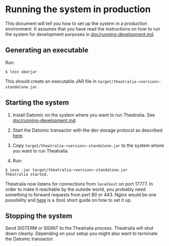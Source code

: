 # Running the system in production

This document will tell you how to set up the system in a production
environment. It assumes that you have read the instructions on how to run the
system for development purposes in
[doc/running-development.md](https://github.com/rmoehn/theatralia/blob/master/doc/running-development.md).

## Generating an executable

Run:

  ```
  $ lein uberjar
  ```

This should create an executable JAR file in
`target/theatralia-<version>-standalone.jar`.

## Starting the system


1. Install Datomic on the system where you want to run Theatralia. See
   [doc/running-development.md](https://github.com/rmoehn/theatralia/blob/master/doc/running-development.md#datomic).

1. Start the Datomic transactor with the dev storage protocol as described
    [here](http://docs.datomic.com/getting-started.html#dev-storage).

1. Copy `target/theatralia-<version>-standalone.jar` to the system where you
   want to run Theatralia.

2. Run:

  ```
  $ java -jar target/theatralia-<version>-standalone.jar
  Theatralia started.
  ```

   Theatralia now listens for connections from `localhost` on port 17777. In
   order to make it reachable by the outside world, you probably need something
   to forward requests from port 80 or 443. Nginx would be one possibility and
   [here](https://fitacular.com/blog/clojure/2014/07/14/deploy-clojure-tomcat-nginx/#configure-nginx)
   is a (too) short guide on how to set it up.

## Stopping the system

Send SIGTERM or SIGINT to the Theatralia process. Theatralia will shut down
cleanly. Depending on your setup you might also want to terminate the Datomic
transactor.
